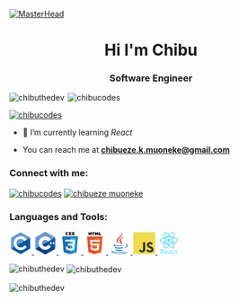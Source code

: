 
[![MasterHead](https://philna.sh/assets/posts/react-738ca5dd60ecf11214419e9d6c847d1e2e4ad88c3f147e12d8adfd25b76e6e66.gif)](https://rishavchanda.io)


<h1 align="center">Hi I'm Chibu</h1>
<h3 align="center">Software Engineer</h3>

<img align="right" alt="chibucodes" width="400" src="https://media3.giphy.com/media/qgQUggAC3Pfv687qPC/giphy.gif"></img>

<p align="left"> <img src="https://giphy.com/gifs/dommespace-domme-space-programador-qgQUggAC3Pfv687qPC" alt="chibuthedev" /> </p>

<p align="left"> <a href="https://twitter.com/chibucodes" target="blank"><img src="https://img.shields.io/twitter/follow/chibucodes?logo=twitter&style=for-the-badge" alt="chibucodes" /></a> </p>

- 🌱 I’m currently learning *React*


- You can reach me at **chibueze.k.muoneke@gmail.com**


<h3 align="left">Connect with me:</h3>
<p align="left">
<a href="https://twitter.com/chibucodes" target="blank"><img align="center" src="https://raw.githubusercontent.com/rahuldkjain/github-profile-readme-generator/master/src/images/icons/Social/twitter.svg" alt="chibucodes" height="30" width="40" /></a>
<a href="https://linkedin.com/in/chibueze muoneke" target="blank"><img align="center" src="https://raw.githubusercontent.com/rahuldkjain/github-profile-readme-generator/master/src/images/icons/Social/linked-in-alt.svg" alt="chibueze muoneke" height="30" width="40" /></a>
</p>

<h3 align="left">Languages and Tools:</h3>
<p align="left"> <a href="https://www.cprogramming.com/" target="_blank" rel="noreferrer"> <img src="https://raw.githubusercontent.com/devicons/devicon/master/icons/c/c-original.svg" alt="c" width="40" height="40"/> </a> <a href="https://www.w3schools.com/cpp/" target="_blank" rel="noreferrer"> <img src="https://raw.githubusercontent.com/devicons/devicon/master/icons/cplusplus/cplusplus-original.svg" alt="cplusplus" width="40" height="40"/> </a> <a href="https://www.w3schools.com/css/" target="_blank" rel="noreferrer"> <img src="https://raw.githubusercontent.com/devicons/devicon/master/icons/css3/css3-original-wordmark.svg" alt="css3" width="40" height="40"/> </a> <a href="https://www.w3.org/html/" target="_blank" rel="noreferrer"> <img src="https://raw.githubusercontent.com/devicons/devicon/master/icons/html5/html5-original-wordmark.svg" alt="html5" width="40" height="40"/> </a> <a href="https://www.java.com" target="_blank" rel="noreferrer"> <img src="https://raw.githubusercontent.com/devicons/devicon/master/icons/java/java-original.svg" alt="java" width="40" height="40"/> </a> <a href="https://developer.mozilla.org/en-US/docs/Web/JavaScript" target="_blank" rel="noreferrer"> <img src="https://raw.githubusercontent.com/devicons/devicon/master/icons/javascript/javascript-original.svg" alt="javascript" width="40" height="40"/> </a> <a href="https://reactjs.org/" target="_blank" rel="noreferrer"> <img src="https://raw.githubusercontent.com/devicons/devicon/master/icons/react/react-original-wordmark.svg" alt="react" width="40" height="40"/> </a> </p>

<p><img align="left" src="https://github-readme-stats.vercel.app/api/top-langs?username=chibuthedev&show_icons=true&locale=en&layout=compact" alt="chibuthedev" /></p>

<p>&nbsp;<img align="center" src="https://github-readme-stats.vercel.app/api?username=chibuthedev&show_icons=true&locale=en" alt="chibuthedev" /></p>

<p><img align="center" src="https://github-readme-streak-stats.herokuapp.com/?user=chibuthedev&" alt="chibuthedev" /></p>
